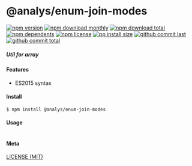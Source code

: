 # @analys/enum-join-modes

[![npm version][badge-npm-version]][url-npm]
[![npm download monthly][badge-npm-download-monthly]][url-npm]
[![npm download total][badge-npm-download-total]][url-npm]
[![npm dependents][badge-npm-dependents]][url-github]
[![npm license][badge-npm-license]][url-npm]
[![pp install size][badge-pp-install-size]][url-pp]
[![github commit last][badge-github-last-commit]][url-github]
[![github commit total][badge-github-commit-count]][url-github]

[//]: <> (Shields)
[badge-npm-version]: https://flat.badgen.net/npm/cell/@analys/enum-join-modes
[badge-npm-download-monthly]: https://flat.badgen.net/npm/dm/@analys/enum-join-modes
[badge-npm-download-total]:https://flat.badgen.net/npm/dt/@analys/enum-join-modes
[badge-npm-dependents]: https://flat.badgen.net/npm/dependents/@analys/enum-join-modes
[badge-npm-license]: https://flat.badgen.net/npm/license/@analys/enum-join-modes
[badge-pp-install-size]: https://flat.badgen.net/packagephobia/install/@analys/enum-join-modes
[badge-github-last-commit]: https://flat.badgen.net/github/last-commit/hoyeungw/vect
[badge-github-commit-count]: https://flat.badgen.net/github/commits/hoyeungw/vect

[//]: <> (Link)
[url-npm]: https://npmjs.org/package/@analys/enum-join-modes
[url-pp]: https://packagephobia.now.sh/result?p=@analys/enum-join-modes
[url-github]: https://github.com/hoyeungw/vect

##### Util for array

#### Features

- ES2015 syntax

#### Install
```console
$ npm install @analys/enum-join-modes
```

#### Usage
```js
```

#### Meta
[LICENSE (MIT)](LICENSE)
